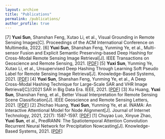 ```yaml
---
layout: archive
title: "Publications"
permalink: /publications/
author_profile: true
---
```


[7] **Yuxi Sun**, Shanshan Feng, Xutao Li, et al., Visual Grounding in Remote Sensing Images\[C\]. Proceedings of the ACM International Conference on Multimedia, 2022. 
[6] **Yuxi Sun**, Shanshan Feng, Yunming Ye, et al., Multi-sensor Fusion and Explicit Semantic Preserving-based Deep Hashing for Cross-Modal Remote Sensing Image Retrieval\[J\]. IEEE Transactions on Geoscience and Remote Sensing, 2021. \[[PDF](https://doi.org/10.1109/TGRS.2021.3136641)\]
[5] **Yuxi Sun**, Yunming Ye, Xutao Li, et al., Unsupervised Deep Hashing Through Learning Soft Pseudo Label for Remote Sensing Image Retrieval\[J\]. Knowledge-Based Systems, 2021. \[[PDF](https://doi.org/10.1016/j.knosys.2021.107807)\] 
[4] **Yuxi Sun**, Shanshan Feng, Yunming Ye, et al., A Deep Cross-Modal Hashing Technique for Large-Scale SAR and VHR Image Retrieval\[C\]//2021 SAR in Big Data Era. IEEE, 2021. \[[PDF](https://doi.org/10.1109/BIGSARDATA53212.2021.9574218)\]
[3] Xu Huang, **Yuxi Sun**, Shanshan Feng, et al., Better Visual Interpretation for Remote Sensing Scene Classification\[J\]. IEEE Geoscience and Remote Sensing Letters, 2021. \[[PDF](https://doi.org/10.1109/LGRS.2021.3132920)\]
[2] Zhichao Huang, **Yuxi Sun**, Yunming Ye, et al. INAMA: An Interactive Attentional Model for Node Alignment[J]. Journal of Internet Technology, 2021, 22(7): 1587-1597. \[[PDF](https://jit.ndhu.edu.tw/article/download/2629/2649)\]
[1] Chuyao Luo, Xinyue Zhao, **Yuxi Sun**, et al., PredRANN: The Spatiotemporal Attention Convolution Recurrent Neural Network for Precipitation Nowcasting\[J\]. Knowledge-Based Systems, 2021. \[[PDF](https://doi.org/10.1016/j.knosys.2021.107900)\] 




<!--{% if author.googlescholar %}
  You can also find my articles on <u><a href="{{author.googlescholar}}">my Google Scholar profile</a>.</u>
{% endif %}

{% include base_path %}

{% for post in site.publications reversed %}
  {% include archive-single.html %}
{% endfor %}
-->
